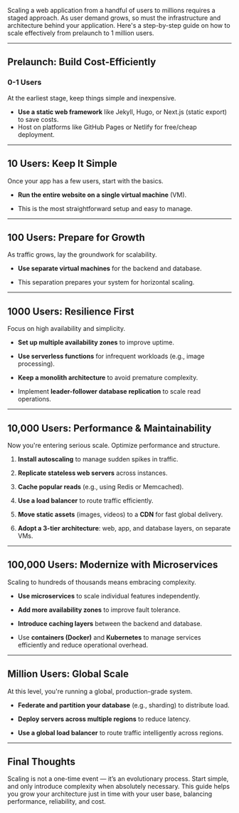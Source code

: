 
Scaling a web application from a handful of users to millions requires a staged approach. As user demand grows, so must the infrastructure and architecture behind your application. Here's a step-by-step guide on how to scale effectively from prelaunch to 1 million users.

---

## **Prelaunch: Build Cost-Efficiently**

### 0-1 Users

At the earliest stage, keep things simple and inexpensive.

- **Use a static web framework** like Jekyll, Hugo, or Next.js (static export) to save costs.
- Host on platforms like GitHub Pages or Netlify for free/cheap deployment.
    

---

## **10 Users: Keep It Simple**

Once your app has a few users, start with the basics.

- **Run the entire website on a single virtual machine** (VM).
    
- This is the most straightforward setup and easy to manage.
    

---

## **100 Users: Prepare for Growth**

As traffic grows, lay the groundwork for scalability.

- **Use separate virtual machines** for the backend and database.
    
- This separation prepares your system for horizontal scaling.
    

---

## **1000 Users: Resilience First**

Focus on high availability and simplicity.

- **Set up multiple availability zones** to improve uptime.
    
- **Use serverless functions** for infrequent workloads (e.g., image processing).
    
- **Keep a monolith architecture** to avoid premature complexity.
    
- Implement **leader-follower database replication** to scale read operations.
    

---

## **10,000 Users: Performance & Maintainability**

Now you're entering serious scale. Optimize performance and structure.

1. **Install autoscaling** to manage sudden spikes in traffic.
    
2. **Replicate stateless web servers** across instances.
    
3. **Cache popular reads** (e.g., using Redis or Memcached).
    
4. **Use a load balancer** to route traffic efficiently.
    
5. **Move static assets** (images, videos) to a **CDN** for fast global delivery.
    
6. **Adopt a 3-tier architecture**: web, app, and database layers, on separate VMs.
    

---

## **100,000 Users: Modernize with Microservices**

Scaling to hundreds of thousands means embracing complexity.

- **Use microservices** to scale individual features independently.
    
- **Add more availability zones** to improve fault tolerance.
    
- **Introduce caching layers** between the backend and database.
    
- Use **containers (Docker)** and **Kubernetes** to manage services efficiently and reduce operational overhead.
    

---

## **Million Users: Global Scale**

At this level, you're running a global, production-grade system.

- **Federate and partition your database** (e.g., sharding) to distribute load.
    
- **Deploy servers across multiple regions** to reduce latency.
    
- **Use a global load balancer** to route traffic intelligently across regions.
    

---

## Final Thoughts

Scaling is not a one-time event — it’s an evolutionary process. Start simple, and only introduce complexity when absolutely necessary. This guide helps you grow your architecture just in time with your user base, balancing performance, reliability, and cost.